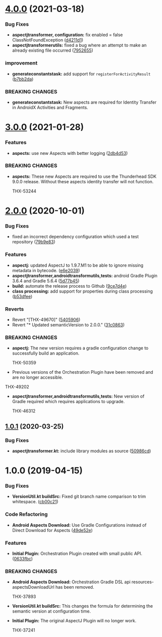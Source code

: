 # [4.0.0](https://bitbucket.org/thunderhead-com/one-mobile-android-gradle-plugin/compare/3.0.0...4.0.0) (2021-03-18)


### Bug Fixes

* **aspectjtransformer, configuration:** fix enabled = false ClassNotFoundException ([d4211d1](https://bitbucket.org/thunderhead-com/one-mobile-android-gradle-plugin/commits/d4211d13b4d020697ada246ac2314f1b2848a08a))
* **aspectjtransformerutils:** fixed a bug where an attempt to make an already existing file occurred ([7952655](https://bitbucket.org/thunderhead-com/one-mobile-android-gradle-plugin/commits/79526550ea9f8be849daf2f69508b4383ab58d17))


### improvement

* **generateconstantstask:** add support for `registerForActivityResult` ([b7bb2da](https://bitbucket.org/thunderhead-com/one-mobile-android-gradle-plugin/commits/b7bb2daa9ce4ae28b5a64edf60193c646ba3fe4f))


### BREAKING CHANGES

* **generateconstantstask:** New aspects are required for Identity Transfer in AndroidX Activities and
Fragments.


# [3.0.0](https://bitbucket.org/thunderhead-com/one-mobile-android-gradle-plugin/compare/2.0.0...3.0.0) (2021-01-28)


### Features

* **aspects:** use new Aspects with better logging ([2db4d53](https://bitbucket.org/thunderhead-com/one-mobile-android-gradle-plugin/commits/2db4d531ebea6d6a58442b5480f26cd4c50d38ee))

### BREAKING CHANGES

* **aspects:** These new Aspects are required to use the Thunderhead SDK 9.0.0 release. Without
    these aspects identity transfer will not function.

    THX-53244



# [2.0.0](https://bitbucket.org/thunderhead-com/one-mobile-android-gradle-plugin/compare/1.0.1...2.0.0) (2020-10-01)


### Bug Fixes

* fixed an incorrect dependency configuration which used a test repository ([79b9e83](https://bitbucket.org/thunderhead-com/one-mobile-android-gradle-plugin/commits/79b9e83680bd1a46cbaec6b92a267313768d1735))


### Features

* **aspectj:** updated AspectJ to 1.9.7.M1 to be able to ignore missing metadata in bytecode. ([e6e2039](https://bitbucket.org/thunderhead-com/one-mobile-android-gradle-plugin/commits/e6e20392af03dce261e975339b6f7faf2c97f653))
* **aspectjtransformer,androidtransformutils,tests:** android Gradle Plugin 3.6.4 and Gradle 5.6.4 ([5d77b45](https://bitbucket.org/thunderhead-com/one-mobile-android-gradle-plugin/commits/5d77b45b053aecea407dee3b2392cd9bb0df22f9))
* **build:** automate the release process to Github ([9ce7d4e](https://bitbucket.org/thunderhead-com/one-mobile-android-gradle-plugin/commits/9ce7d4e60c458e55f062d5217bf88062d419ebca))
* **class processing:** add support for properties during class processing ([b53dfee](https://bitbucket.org/thunderhead-com/one-mobile-android-gradle-plugin/commits/b53dfee7d7607f5c2f5414fcf7552e6e49352288))


### Reverts

* Revert "[THX-49670]" ([5405906](https://bitbucket.org/thunderhead-com/one-mobile-android-gradle-plugin/commits/5405906c6ac3c60736479521b5317d96291c72d5))
* Revert "* Updated semanticVersion to 2.0.0." ([31c0863](https://bitbucket.org/thunderhead-com/one-mobile-android-gradle-plugin/commits/31c086318c4e65d4825e02b5539b565fb81eaadd))


### BREAKING CHANGES

* **aspectj:** The new version requires a gradle configuration change to successfully build an application.

    THX-50359
* Previous versions of the Orchestration Plugin have been removed and are no longer accessible.

THX-49202
* **aspectjtransformer,androidtransformutils,tests:** New version of Gradle required which requires applications to upgrade.

    THX-46312



## [1.0.1](https://bitbucket.org/thunderhead-com/one-mobile-android-gradle-plugin/compare/1.0.0...1.0.1) (2020-03-25)


### Bug Fixes

* **aspectjtransformer.kt:** include library modules as source ([50986cd](https://bitbucket.org/thunderhead-com/one-mobile-android-gradle-plugin/commits/50986cdb303d3144cc8def1de288985a591bdf68))



# 1.0.0 (2019-04-15)


### Bug Fixes

* **VersionUtil.kt buildSrc:** Fixed git branch name comparison to trim whitespace. ([cb00c21](https://bitbucket.org/thunderhead-com/one-mobile-android-gradle-plugin/commits/cb00c21))


### Code Refactoring

* **Android Aspects Download:** Use Gradle Configurations instead of Direct Download for Aspects ([49de52e](https://bitbucket.org/thunderhead-com/one-mobile-android-gradle-plugin/commits/49de52e))


### Features

* **Initial Plugin:** Orchestration Plugin created with small public API. ([0633fbc](https://bitbucket.org/thunderhead-com/one-mobile-android-gradle-plugin/commits/0633fbc))


### BREAKING CHANGES

* **Android Aspects Download:** Orchestration Gradle DSL api resources-aspectsDownloadUrl has been removed.

    THX-37893

* **VersionUtil.kt buildSrc:** This changes the formula for determining the semantic version at configuration time.
* **Initial Plugin:** The original AspectJ Plugin will no longer work.

    THX-37241
